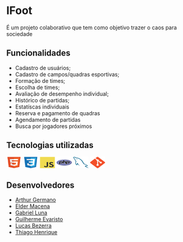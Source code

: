 # IFoot

É um projeto colaborativo que tem como objetivo trazer o caos para sociedade

## Funcionalidades

<ul>
  <li>
    Cadastro de usuários;
  </li>
  <li>
    Cadastro de campos/quadras esportivas;
  </li>
  <li>
    Formação de times;
  </li>
  <li>
    Escolha de times;
  </li>
  <li>
    Avaliação de desempenho individual;
  </li>
  <li>
    Histórico de partidas;
  </li>
  <li>
    Estatíscas individuais
  </li>
  <li>
    Reserva e pagamento de quadras
  </li>
  <li>
    Agendamento de partidas
  </li>
  <li>
    Busca por jogadores próximos
  </li>
</ul>

## Tecnologias utilizadas

<div sytle="display: inline_block;">
    <img width="40" height="30" src="https://raw.githubusercontent.com/devicons/devicon/ca28c779441053191ff11710fe24a9e6c23690d6/icons/html5/html5-original.svg"/>
    <img width="40" height="30" src="https://raw.githubusercontent.com/devicons/devicon/ca28c779441053191ff11710fe24a9e6c23690d6/icons/css3/css3-original.svg"/>
    <img width="40" height="30" src="https://raw.githubusercontent.com/devicons/devicon/ca28c779441053191ff11710fe24a9e6c23690d6/icons/javascript/javascript-original.svg"/>
    <img width="40" height="30" src="https://raw.githubusercontent.com/devicons/devicon/ca28c779441053191ff11710fe24a9e6c23690d6/icons/php/php-original.svg"/>
    <img width="40" height="30" src="https://raw.githubusercontent.com/devicons/devicon/ca28c779441053191ff11710fe24a9e6c23690d6/icons/mysql/mysql-original.svg"/>
    <img width="40" height="30" src="https://raw.githubusercontent.com/devicons/devicon/ca28c779441053191ff11710fe24a9e6c23690d6/icons/git/git-original.svg"/>
</div>


## Desenvolvedores

* [Arthur Germano](https://github.com/ArthurGerman/)
* [Elder Macena](https://github.com/elder51)
* [Gabriel Luna]()
* [Guilherme Evaristo]()
* [Lucas Bezerra]()
* [Thiago Henrique]()



